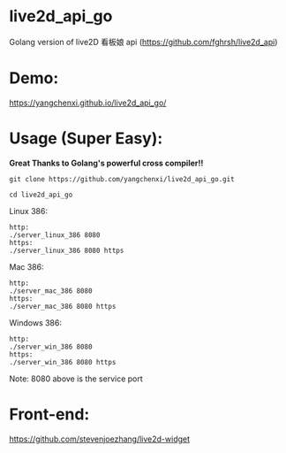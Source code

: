 # live2d_api_go
Golang version of live2D 看板娘 api (https://github.com/fghrsh/live2d_api)

# Demo:

https://yangchenxi.github.io/live2d_api_go/

# Usage (Super Easy):

**Great Thanks to Golang's powerful cross compiler!!**

```shell
git clone https://github.com/yangchenxi/live2d_api_go.git 

cd live2d_api_go 
```

Linux 386:

```shell
http:
./server_linux_386 8080
https:
./server_linux_386 8080 https
```

Mac 386:

```shell
http:
./server_mac_386 8080
https:
./server_mac_386 8080 https
```

Windows 386:

```shell
http:
./server_win_386 8080
https:
./server_win_386 8080 https
```
Note: 8080 above is the service port

# Front-end:

https://github.com/stevenjoezhang/live2d-widget
